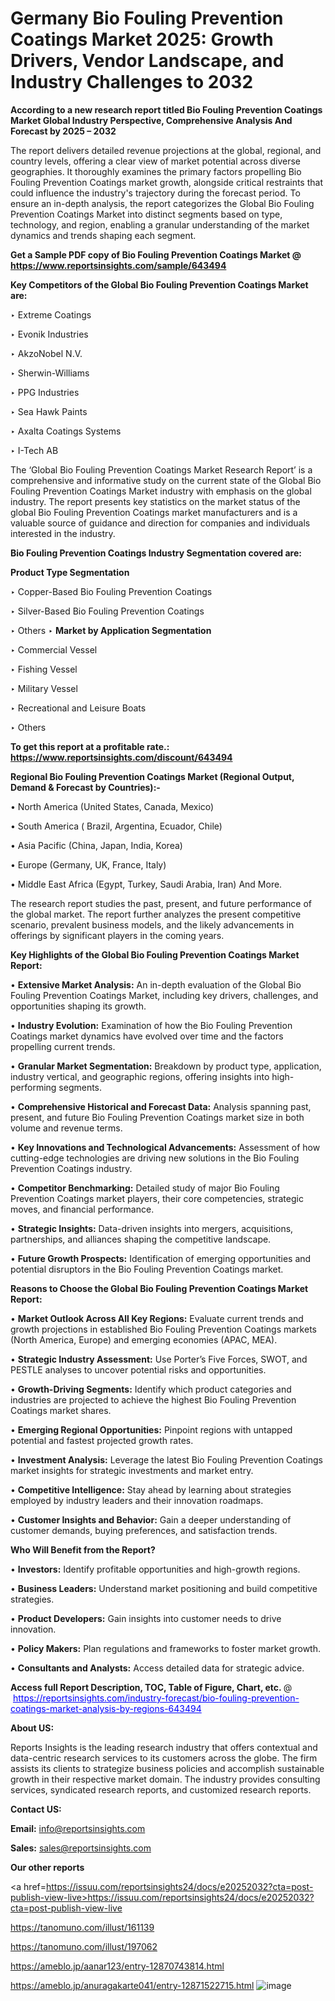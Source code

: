 # Germany Bio Fouling Prevention Coatings Market 2025: Growth Drivers, Vendor Landscape, and Industry Challenges to 2032

<strong>According to a new research report titled Bio Fouling Prevention Coatings Market Global Industry Perspective, Comprehensive Analysis And Forecast by 2025 – 2032</strong>

The report delivers detailed revenue projections at the global, regional, and country levels, offering a clear view of market potential across diverse geographies. It thoroughly examines the primary factors propelling Bio Fouling Prevention Coatings market growth, alongside critical restraints that could influence the industry's trajectory during the forecast period. To ensure an in-depth analysis, the report categorizes the Global Bio Fouling Prevention Coatings Market into distinct segments based on type, technology, and region, enabling a granular understanding of the market dynamics and trends shaping each segment.

<strong>Get a Sample PDF copy of Bio Fouling Prevention Coatings Market </strong><strong>@<a href=https://www.reportsinsights.com/sample/643494 style=color:#0000ff;> https://www.reportsinsights.com/sample/643494</a></strong></font>

<strong>Key Competitors of the Global Bio Fouling Prevention Coatings Market are:</strong>

‣ Extreme Coatings

‣ Evonik Industries

‣ AkzoNobel N.V.

‣ Sherwin-Williams

‣ PPG Industries

‣ Sea Hawk Paints

‣ Axalta Coatings Systems

‣ I-Tech AB

The ‘Global Bio Fouling Prevention Coatings Market Research Report’ is a comprehensive and informative study on the current state of the Global Bio Fouling Prevention Coatings Market industry with emphasis on the global industry. The report presents key statistics on the market status of the global Bio Fouling Prevention Coatings market manufacturers and is a valuable source of guidance and direction for companies and individuals interested in the industry.

<strong>Bio Fouling Prevention Coatings Industry Segmentation covered are:</strong>

<strong>Product Type Segmentation</strong>

‣ Copper-Based Bio Fouling Prevention Coatings

‣ Silver-Based Bio Fouling Prevention Coatings

‣ Others
‣ 
<strong>Market by Application Segmentation</strong>

‣ Commercial Vessel

‣ Fishing Vessel

‣ Military Vessel

‣ Recreational and Leisure Boats

‣ Others

<strong>To get this report at a profitable rate.: <a href=https://www.reportsinsights.com/discount/643494 style=color:#0000ff;>https://www.reportsinsights.com/discount/643494</a></strong></font>

<strong>Regional Bio Fouling Prevention Coatings Market (Regional Output, Demand &amp; Forecast by Countries):-</strong>

• North America (United States, Canada, Mexico)

• South America ( Brazil, Argentina, Ecuador, Chile)

• Asia Pacific (China, Japan, India, Korea)

• Europe (Germany, UK, France, Italy)

• Middle East Africa (Egypt, Turkey, Saudi Arabia, Iran) And More.

The research report studies the past, present, and future performance of the global market. The report further analyzes the present competitive scenario, prevalent business models, and the likely advancements in offerings by significant players in the coming years.

<strong>Key Highlights of the Global Bio Fouling Prevention Coatings Market Report:</strong>

• <strong>Extensive Market Analysis:</strong> An in-depth evaluation of the Global Bio Fouling Prevention Coatings Market, including key drivers, challenges, and opportunities shaping its growth.

• <strong>Industry Evolution:</strong> Examination of how the Bio Fouling Prevention Coatings market dynamics have evolved over time and the factors propelling current trends.

• <strong>Granular Market Segmentation:</strong> Breakdown by product type, application, industry vertical, and geographic regions, offering insights into high-performing segments.

• <strong>Comprehensive Historical and Forecast Data:</strong> Analysis spanning past, present, and future Bio Fouling Prevention Coatings market size in both volume and revenue terms.

• <strong>Key Innovations and Technological Advancements:</strong> Assessment of how cutting-edge technologies are driving new solutions in the Bio Fouling Prevention Coatings industry.

• <strong>Competitor Benchmarking:</strong> Detailed study of major Bio Fouling Prevention Coatings market players, their core competencies, strategic moves, and financial performance.

• <strong>Strategic Insights:</strong> Data-driven insights into mergers, acquisitions, partnerships, and alliances shaping the competitive landscape.

• <strong>Future Growth Prospects:</strong> Identification of emerging opportunities and potential disruptors in the Bio Fouling Prevention Coatings market.

<strong>Reasons to Choose the Global Bio Fouling Prevention Coatings Market Report:</strong>

• <strong>Market Outlook Across All Key Regions:</strong> Evaluate current trends and growth projections in established Bio Fouling Prevention Coatings markets (North America, Europe) and emerging economies (APAC, MEA).

• <strong>Strategic Industry Assessment:</strong> Use Porter’s Five Forces, SWOT, and PESTLE analyses to uncover potential risks and opportunities.

• <strong>Growth-Driving Segments:</strong> Identify which product categories and industries are projected to achieve the highest Bio Fouling Prevention Coatings market shares.

• <strong>Emerging Regional Opportunities:</strong> Pinpoint regions with untapped potential and fastest projected growth rates.

• <strong>Investment Analysis:</strong> Leverage the latest Bio Fouling Prevention Coatings market insights for strategic investments and market entry.

• <strong>Competitive Intelligence:</strong> Stay ahead by learning about strategies employed by industry leaders and their innovation roadmaps.

• <strong>Customer Insights and Behavior:</strong> Gain a deeper understanding of customer demands, buying preferences, and satisfaction trends.

<strong>Who Will Benefit from the Report?</strong>

• <strong>Investors:</strong> Identify profitable opportunities and high-growth regions.

• <strong>Business Leaders:</strong> Understand market positioning and build competitive strategies.

• <strong>Product Developers:</strong> Gain insights into customer needs to drive innovation.

• <strong>Policy Makers:</strong> Plan regulations and frameworks to foster market growth.

• <strong>Consultants and Analysts:</strong> Access detailed data for strategic advice.
</ul>
<strong>Access full Report Description, TOC, Table of Figure, Chart, etc. </strong>@  <a href=https://reportsinsights.com/industry-forecast/bio-fouling-prevention-coatings-market-analysis-by-regions-643494 style=color:#0000ff;>https://reportsinsights.com/industry-forecast/bio-fouling-prevention-coatings-market-analysis-by-regions-643494</a></font>

<strong><strong>About US</strong>:</strong>

Reports Insights is the leading research industry that offers contextual and data-centric research services to its customers across the globe. The firm assists its clients to strategize business policies and accomplish sustainable growth in their respective market domain. The industry provides consulting services, syndicated research reports, and customized research reports.

<strong>Contact US:</strong>

<p class=""""><b>Email:</b> <a href=mailto:info@reportsinsights.com>info@reportsinsights.com</a></p>
<p class=""""><b>Sales:</b> <a href=mailto:sales@reportsinsights.com>sales@reportsinsights.com</a></p>

<strong>Our other reports</strong>

<a href=https://issuu.com/reportsinsights24/docs/e20252032?cta=post-publish-view-live>https://issuu.com/reportsinsights24/docs/e20252032?cta=post-publish-view-live</a>

<a href=https://tanomuno.com/illust/161139>https://tanomuno.com/illust/161139</a>

<a href=https://tanomuno.com/illust/197062>https://tanomuno.com/illust/197062</a>

<a href=https://ameblo.jp/aanar123/entry-12870743814.html>https://ameblo.jp/aanar123/entry-12870743814.html</a>

<a href=https://ameblo.jp/anuragakarte041/entry-12871522715.html>https://ameblo.jp/anuragakarte041/entry-12871522715.html</a>
![image](https://github.com/user-attachments/assets/10bfb72c-476c-46ec-a752-5f718038c23d)
